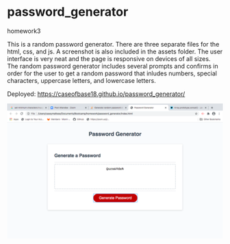 # password_generator
homework3

This is a random password generator.  There are three separate files for the html, css, and js.  A screenshot is also included in the assets folder.  The user interface is very neat and the page is responsive on devices of all sizes.  The random password generator includes several prompts and confirms in order for the user to get a random password that inludes numbers, special characters, uppercase letters, and lowercase letters.

Deployed: https://caseofbase18.github.io/password_generator/

<img src="./assets/password_generator.png">